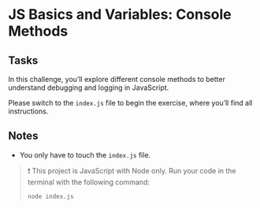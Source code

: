 # JS Basics and Variables: Console Methods

## Tasks

In this challenge, you’ll explore different console methods to better understand debugging and logging in JavaScript.

Please switch to the `index.js` file to begin the exercise, where you’ll find all instructions.

## Notes

- You only have to touch the `index.js` file.

> ❗️ This project is JavaScript with Node only. Run your code in the terminal with the following command:
>
> ```bash
> node index.js
> ```